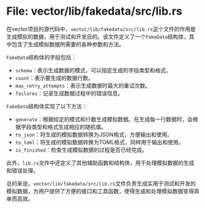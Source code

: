 # File: vector/lib/fakedata/src/lib.rs

在vector项目的源代码中，`vector/lib/fakedata/src/lib.rs`这个文件的作用是生成模拟的数据，用于测试和开发目的。该文件定义了一个`FakeData`结构体，其中包含了生成模拟数据所需要的各种参数和方法。

`FakeData`结构体的字段包括：
- `schema`：表示生成数据的模式，可以指定生成的字段类型和格式。
- `count`：表示要生成的数据行数。
- `max_retry_attempts`：表示生成数据时最大的重试次数。
- `failures`：记录生成数据过程中的错误信息。

`FakeData`结构体实现了以下方法：
- `generate`：根据给定的模式和行数生成模拟数据。在生成每一行数据时，会根据字段类型和格式生成相应的随机值。
- `to_json`：将生成的模拟数据转换为JSON格式，方便输出和使用。
- `to_toml`：将生成的模拟数据转换为TOML格式，同样用于输出和使用。
- `is_finished`：检查生成模拟数据的过程是否已经完成。

此外，`lib.rs`文件中还定义了其他辅助函数和结构体，用于处理模拟数据的生成和错误处理。

总的来说，`vector/lib/fakedata/src/lib.rs`文件负责生成实用于测试和开发的模拟数据，为用户提供了方便的接口和工具函数，使得生成和处理模拟数据变得简单而高效。

